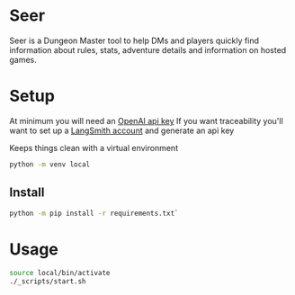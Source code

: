 # Seer
Seer is a Dungeon Master tool to help DMs and players quickly find information about rules, stats, adventure details and information on hosted games.

# Setup
At minimum you will need an [OpenAI api key](https://platform.openai.com/api-keys)
If you want traceability you'll want to set up a [LangSmith account](https://smith.langchain.com/) and generate an api key

Keeps things clean with a virtual environment
```bash
python -m venv local
```

## Install
```bash
python -m pip install -r requirements.txt`
```

# Usage
```bash
source local/bin/activate
./_scripts/start.sh
```